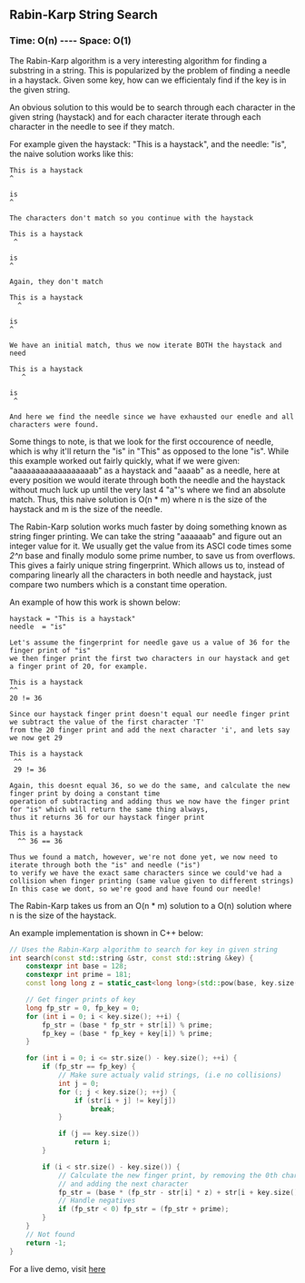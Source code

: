 ## Rabin-Karp String Search
### Time: O(n) ---- Space: O(1)

The Rabin-Karp algorithm is a very interesting algorithm for finding a substring in a string.
This is popularized by the problem of finding a needle in a haystack. Given some key, how can we efficientaly find
if the key is in the given string.

An obvious solution to this would be to search through each character in the given string (haystack) and
for each character iterate through each character in the needle to see if they match.

For example given the haystack: "This is a haystack", and the needle: "is", the naive solution works like this:

```
This is a haystack
^

is
^

The characters don't match so you continue with the haystack

This is a haystack
 ^

is
^

Again, they don't match

This is a haystack
  ^

is
^

We have an initial match, thus we now iterate BOTH the haystack and need

This is a haystack
   ^

is
 ^

And here we find the needle since we have exhausted our enedle and all characters were found.
```

Some things to note, is that we look for the first occourence of needle, which is why it'll return the "is" in
"This" as opposed to the lone "is". While this example worked out fairly quickly, what if we were given:
"aaaaaaaaaaaaaaaaaab" as a haystack and "aaaab" as a needle, here at every position we would iterate through both
the needle and the haystack without much luck up until the very last 4 "a"'s where we find an absolute match. Thus,
this naive solution is O(n * m) where n is the size of the haystack and m is the size of the needle.

The Rabin-Karp solution works much faster by doing something known as string finger printing. We can take the string
"aaaaaab" and figure out an integer value for it. We usually get the value from its ASCI code times some _2^n_ base
and finally modulo some prime number, to save us from overflows. This gives a fairly unique string fingerprint.
Which allows us to, instead of comparing linearly all the characters in both needle and haystack, just compare two numbers
which is a constant time operation.

An example of how this work is shown below:

```
haystack = "This is a haystack"
needle  = "is"

Let's assume the fingerprint for needle gave us a value of 36 for the finger print of "is"
we then finger print the first two characters in our haystack and get a finger print of 20, for example.

This is a haystack
^^
20 != 36

Since our haystack finger print doesn't equal our needle finger print we subtract the value of the first character 'T'
from the 20 finger print and add the next character 'i', and lets say we now get 29

This is a haystack
 ^^
 29 != 36

Again, this doesnt equal 36, so we do the same, and calculate the new finger print by doing a constant time
operation of subtracting and adding thus we now have the finger print for "is" which will return the same thing always,
thus it returns 36 for our haystack finger print

This is a haystack
  ^^ 36 == 36

Thus we found a match, however, we're not done yet, we now need to iterate through both the "is" and needle ("is")
to verify we have the exact same characters since we could've had a collision when finger printing (same value given to different strings)
In this case we dont, so we're good and have found our needle!
```

The Rabin-Karp takes us from an O(n * m) solution to a O(n) solution where n is the size of the haystack.

An example implementation is shown in C++ below:

```cpp
// Uses the Rabin-Karp algorithm to search for key in given string
int search(const std::string &str, const std::string &key) {
    constexpr int base = 128;
    constexpr int prime = 181;
    const long long z = static_cast<long long>(std::pow(base, key.size() - 1)) % prime;

    // Get finger prints of key
    long fp_str = 0, fp_key = 0;
    for (int i = 0; i < key.size(); ++i) {
        fp_str = (base * fp_str + str[i]) % prime;
        fp_key = (base * fp_key + key[i]) % prime;
    }

    for (int i = 0; i <= str.size() - key.size(); ++i) {
        if (fp_str == fp_key) {
            // Make sure actualy valid strings, (i.e no collisions)
            int j = 0;
            for (; j < key.size(); ++j) {
                if (str[i + j] != key[j])
                    break;
            }

            if (j == key.size())
                return i;
        }

        if (i < str.size() - key.size()) {
            // Calculate the new finger print, by removing the 0th character
            // and adding the next character
            fp_str = (base * (fp_str - str[i] * z) + str[i + key.size()]) % prime;
            // Handle negatives
            if (fp_str < 0) fp_str = (fp_str + prime);
        }
    }
    // Not found
    return -1;
}
```

For a live demo, visit [here](https://repl.it/@heyluis/Rabin-Karp-Search)
